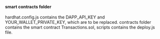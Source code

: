 #### smart contracts folder

hardhat.config.js contains the DAPP_API_KEY and YOUR_WALLET_PRIVATE_KEY, which are to be replaced.
contracts folder contains the smart contract Transactions.sol,
scripts contains the deploy.js file.
